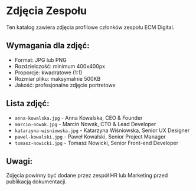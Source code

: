 # Zdjęcia Zespołu

Ten katalog zawiera zdjęcia profilowe członków zespołu ECM Digital.

## Wymagania dla zdjęć:
- Format: JPG lub PNG
- Rozdzielczość: minimum 400x400px
- Proporcje: kwadratowe (1:1)
- Rozmiar pliku: maksymalnie 500KB
- Jakość: profesjonalne zdjęcie portretowe

## Lista zdjęć:
- `anna-kowalska.jpg` - Anna Kowalska, CEO & Founder
- `marcin-nowak.jpg` - Marcin Nowak, CTO & Lead Developer  
- `katarzyna-wisniowska.jpg` - Katarzyna Wiśniowska, Senior UX Designer
- `pawel-kowalski.jpg` - Paweł Kowalski, Senior Project Manager
- `tomasz-nowicki.jpg` - Tomasz Nowicki, Senior Front-end Developer

## Uwagi:
Zdjęcia powinny być dodane przez zespół HR lub Marketing przed publikacją dokumentacji.